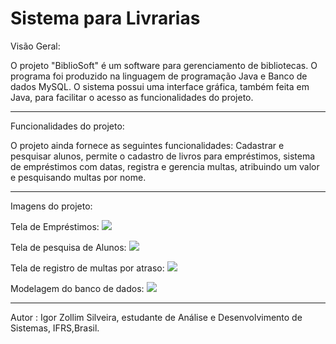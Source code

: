 # Sistema para Livrarias

Visão Geral:

O projeto "BiblioSoft" é um software para gerenciamento de bibliotecas. O programa foi produzido na linguagem de programação Java e Banco de dados MySQL. O sistema possui uma interface gráfica, também feita em Java, para facilitar o acesso as funcionalidades do projeto.

******
Funcionalidades do projeto:

O projeto ainda fornece as seguintes funcionalidades: Cadastrar e pesquisar alunos, permite o cadastro de livros para empréstimos, sistema de empréstimos com datas, registra e gerencia multas, atribuindo um valor e pesquisando multas por nome.

******
Imagens do projeto:

Tela de Empréstimos:
<img src="https://github.com/igorzs/Sistema-LivrariaJava/blob/master/Imagens%20do%20projeto/tela-emprestimos.png" />

Tela de pesquisa de Alunos:
<img src="https://github.com/igorzs/Sistema-LivrariaJava/blob/master/Imagens%20do%20projeto/tela-aluno.png" />

Tela de registro de multas por atraso:
<img src="https://github.com/igorzs/Sistema-LivrariaJava/blob/master/Imagens%20do%20projeto/tela-multa.png" />

Modelagem do banco de dados:
<img src="https://github.com/igorzs/Sistema-LivrariaJava/blob/master/Imagens%20do%20projeto/modelagem.png" />

******
Autor : Igor Zollim Silveira, estudante de Análise e Desenvolvimento de Sistemas, IFRS,Brasil.
